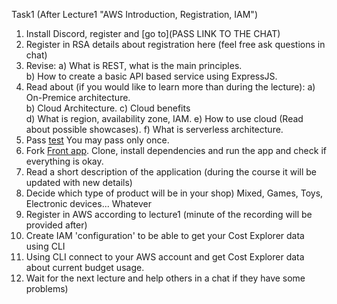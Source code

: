 Task1 (After Lecture1 "AWS Introduction, Registration, IAM")

 1. Install Discord, register and [go to](PASS LINK TO THE CHAT)
 2. Register in RSA
    details about registration here (feel free ask questions in chat)
 3. Revise:
       a) What is REST, what is the main principles.  
       b) How to create a basic API based service using ExpressJS. 
 2. Read about (if you would like to learn more than during the lecture):
       a) On-Premice architecture.      
       b) Cloud Architecture. 
       c) Cloud benefits  
       d) What is region, availability zone, IAM. 
       e) How to use cloud (Read about possible showcases). 
       f) What is serverless architecture. 
 3. Pass [test](https://forms.gle/ftxc2Qv2rr6qj4So8) You may pass only once.
 4. Fork [Front app](https://github.com/rolling-scopes-school/nodejs-aws-fe).
    Clone, install dependencies and run the app and check if everything is okay.
 5. Read a short description of the application 
    (during the course it will be updated with new details)
 6. Decide which type of product will be in your shop)  Mixed, Games, Toys, Electronic devices... Whatever
 7. Register in AWS according to  lecture1 (minute of the recording will be provided after)
 8. Create IAM 'configuration' to be able to get your Cost Explorer data using CLI
 9. Using CLI connect to your AWS account and get Cost Explorer data about current budget usage.
 10. Wait for the next lecture and help others in a chat if they have some problems)
